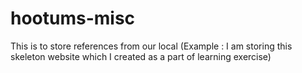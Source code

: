 # hootums-misc
This is to store references from our local 
(Example : I am storing this skeleton website which I created as a part of learning exercise)
